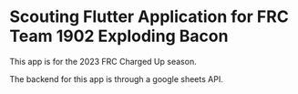 # Scouting Flutter Application for FRC Team 1902 Exploding Bacon

This app is for the 2023 FRC Charged Up season. 

The backend for this app is through a google sheets API.
